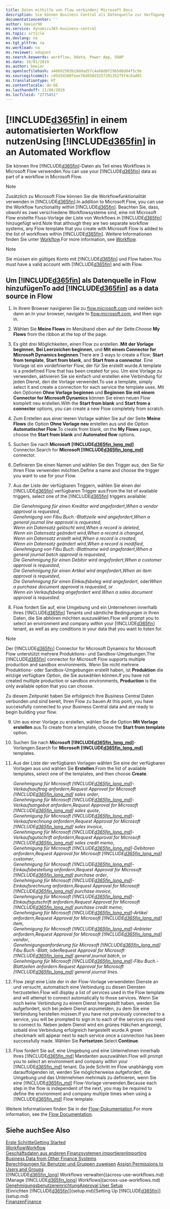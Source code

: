 ```yaml
---
title: Daten mithilfe von Flow verbinden| Microsoft Docs
description: Sie können Business Central als Datenquelle zur Verfügung stellen und eine OData-URL Ihrer Webdienste festlegen, um eine Geschäfts-App mithilfe einem automatisierten Workflow erstellen.
documentationcenter: ''
author: bmeier90
ms.service: dynamics365-business-central
ms.topic: article
ms.devlang: na
ms.tgt_pltfrm: na
ms.workload: na
ms.reviewer: edupont
ms.search.keywords: workflow, Odata, Power App, SOAP
ms.date: 10/01/2019
ms.author: bmeier
ms.openlocfilehash: a46692503b19ddad57c4a68d0f29b588d84f5c9e
ms.sourcegitcommit: cd5d3d288feee76d058d325720135275f4c8ad85
ms.translationtype: HT
ms.contentlocale: de-DE
ms.lasthandoff: 11/08/2019
ms.locfileid: "2775451"
---
```

# <a name="using-included365finincludesd365fin_mdmd-in-an-automated-workflow"></a><span data-ttu-id="7c699-103">[!INCLUDE[d365fin](includes/d365fin_md.md)] in einem automatisierten Workflow nutzen</span><span class="sxs-lookup"><span data-stu-id="7c699-103">Using [!INCLUDE[d365fin](includes/d365fin_md.md)] in an Automated Workflow</span></span>
<span data-ttu-id="7c699-104">Sie können Ihre [!INCLUDE[d365fin](includes/d365fin_md.md)]-Daten als Teil eines Workflows in Microsoft Flow verwenden.</span><span class="sxs-lookup"><span data-stu-id="7c699-104">You can use your [!INCLUDE[d365fin](includes/d365fin_md.md)] data as part of a workflow in Microsoft Flow.</span></span>

> [!NOTE]
> <span data-ttu-id="7c699-105">Zusätzlich zu Microsoft Flow können Sie die Workflowfunktionalität verwenden in [!INCLUDE[d365fin](includes/d365fin_md.md)].</span><span class="sxs-lookup"><span data-stu-id="7c699-105">In addition to Microsoft Flow, you can use the Workflow functionality within [!INCLUDE[d365fin](includes/d365fin_md.md)].</span></span> <span data-ttu-id="7c699-106">Beachten Sie, dass, obwohl es zwei verschiedene Workflowsysteme sind, eine mit Microsoft Flow erstellte Fluss-Vorlage der Liste von Workflows in [!INCLUDE[d365fin](includes/d365fin_md.md)] hinzugefügt wird.</span><span class="sxs-lookup"><span data-stu-id="7c699-106">Note that although they are two separate workflow systems, any Flow template that you create with Microsoft Flow is added to the list of workflows  within [!INCLUDE[d365fin](includes/d365fin_md.md)].</span></span> <span data-ttu-id="7c699-107">Weitere Informationen finden Sie unter [Workflow](across-workflow.md).</span><span class="sxs-lookup"><span data-stu-id="7c699-107">For more information, see [Workflow](across-workflow.md).</span></span>  

> [!NOTE]  
> <span data-ttu-id="7c699-108">Sie müssen ein gültiges Konto mit [!INCLUDE[d365fin](includes/d365fin_md.md)] und Flow haben.</span><span class="sxs-lookup"><span data-stu-id="7c699-108">You must have a valid account with [!INCLUDE[d365fin](includes/d365fin_md.md)] and with Flow.</span></span>  

## <a name="to-add-included365finincludesd365fin_mdmd-as-a-data-source-in-flow"></a><span data-ttu-id="7c699-109">Um [!INCLUDE[d365fin](includes/d365fin_md.md)] als Datenquelle in Flow hinzufügen</span><span class="sxs-lookup"><span data-stu-id="7c699-109">To add [!INCLUDE[d365fin](includes/d365fin_md.md)] as a data source in Flow</span></span>
1. <span data-ttu-id="7c699-110">In Ihrem Browser navigieren Sie zu [flow.microsoft.com](https://flow.microsoft.com/en-us/) und melden sich dann an.</span><span class="sxs-lookup"><span data-stu-id="7c699-110">In your browser, navigate to [flow.microsoft.com](https://flow.microsoft.com/en-us/), and then sign in.</span></span>
2. <span data-ttu-id="7c699-111">Wählen Sie **Meine Flows** im Menüband oben auf der Seite.</span><span class="sxs-lookup"><span data-stu-id="7c699-111">Choose **My Flows** from the ribbon at the top of the page.</span></span>
3. <span data-ttu-id="7c699-112">Es gibt drei Möglichkeiten, einen Flow zu erstellen. **Mit der Vorlage beginnen**, **Bei Leerzeichen beginnen**, und **Mit einem Connector for Microsoft Dynamics beginnen**.</span><span class="sxs-lookup"><span data-stu-id="7c699-112">There are 3 ways to create a Flow; **Start from template**, **Start from blank**, and **Start from a connector**.</span></span> <span data-ttu-id="7c699-113">Eine Vorlage ist ein vordefinierter Flow, der für Sie erstellt wurde.</span><span class="sxs-lookup"><span data-stu-id="7c699-113">A template is a predefined Flow that has been created for you.</span></span> <span data-ttu-id="7c699-114">Um eine Vorlage zu verwenden, aktivieren Sie sie einfach und erstellen eine Verbindung für jeden Dienst, den die Vorlage verwendet.</span><span class="sxs-lookup"><span data-stu-id="7c699-114">To use a template, simply select it and create a connection for each service the template uses.</span></span> <span data-ttu-id="7c699-115">Mit den Optionen **Ohne Vorlage beginnen** und **Beginnen Sie mit einem Connector for Microsoft Dynamics** können Sie einen neuen Flow komplett neu erstellen.</span><span class="sxs-lookup"><span data-stu-id="7c699-115">With the **Start from blank** and **Start from a connector** options, you can create a new Flow completely from scratch.</span></span>
4. <span data-ttu-id="7c699-116">Zum Erstellen aus einer leeren Vorlage wählen Sie auf der Seite **Meine Flows** die Option **Ohne Vorlage neu** erstellen aus und die Option **Automatischer Flow**.</span><span class="sxs-lookup"><span data-stu-id="7c699-116">To create from blank, on the **My Flows** page, choose the **Start from blank** and **Automated flow** options.</span></span>
5. <span data-ttu-id="7c699-117">Suchen Sie nach **Microsoft [!INCLUDE[d365fin_long_md](includes/d365fin_long_md.md)]** Connector.</span><span class="sxs-lookup"><span data-stu-id="7c699-117">Search for **Microsoft [!INCLUDE[d365fin_long_md](includes/d365fin_long_md.md)]** connector.</span></span>
6. <span data-ttu-id="7c699-118">Definieren Sie einen Namen und wählen Sie den Trigger aus, den Sie für Ihren Flow verwenden möchten.</span><span class="sxs-lookup"><span data-stu-id="7c699-118">Define a name and choose the trigger you want to use for your Flow.</span></span>
7. <span data-ttu-id="7c699-119">Aus der Liste der verfügbaren Triggern, wählen Sie einen der [!INCLUDE[d365fin](includes/d365fin_md.md)] verfügbaren Trigger aus:</span><span class="sxs-lookup"><span data-stu-id="7c699-119">From the list of available triggers, select one of the [!INCLUDE[d365fin](includes/d365fin_md.md)] triggers available:</span></span>  
    
    <span data-ttu-id="7c699-120">*Die Genehmigung für einen Kreditor wird angefordert*,</span><span class="sxs-lookup"><span data-stu-id="7c699-120">*When a vendor approval is requested*,</span></span>    
    <span data-ttu-id="7c699-121">*Genehmigung von Fibu Buch.-Blattzeile wird angefordert*,</span><span class="sxs-lookup"><span data-stu-id="7c699-121">*When a general journal line approval is requested*,</span></span>    
    <span data-ttu-id="7c699-122">*Wenn ein Datensatz gelöscht wird*,</span><span class="sxs-lookup"><span data-stu-id="7c699-122">*When a record is deleted*,</span></span>    
    <span data-ttu-id="7c699-123">*Wenn ein Datensatz geändert wird*,</span><span class="sxs-lookup"><span data-stu-id="7c699-123">*When a record is changed*,</span></span>    
    <span data-ttu-id="7c699-124">*Wenn ein Datensatz erstellt wird*,</span><span class="sxs-lookup"><span data-stu-id="7c699-124">*When a record is created*,</span></span>    
    <span data-ttu-id="7c699-125">*Wenn ein Datensatz geändert wird*,</span><span class="sxs-lookup"><span data-stu-id="7c699-125">*When a record is modified*,</span></span>    
    <span data-ttu-id="7c699-126">*Genehmigung von Fibu Buch.-Blattname wird angefordert*,</span><span class="sxs-lookup"><span data-stu-id="7c699-126">*When a general journal batch approval is requested*,</span></span>   
    <span data-ttu-id="7c699-127">*Die Genehmigung für einen Debitor wird angefordert*,</span><span class="sxs-lookup"><span data-stu-id="7c699-127">*When a customer approval is requested*,</span></span>   
    <span data-ttu-id="7c699-128">*Die Genehmigung für einen Artikel wird angefordert*,</span><span class="sxs-lookup"><span data-stu-id="7c699-128">*When an item approval is requested*,</span></span>    
    <span data-ttu-id="7c699-129">*Die Genehmigung für einen Einkaufsbeleg wird angefordert*, oder</span><span class="sxs-lookup"><span data-stu-id="7c699-129">*When a purchase document approval is requested*, or</span></span>     
     <span data-ttu-id="7c699-130">*Wenn ein Verkaufsbeleg angefordert wird*.</span><span class="sxs-lookup"><span data-stu-id="7c699-130">*When a sales document approval is requested*.</span></span>
     
8. <span data-ttu-id="7c699-131">Flow fordert Sie auf, eine Umgebung und ein Unternehmen innerhalb Ihres [!INCLUDE[d365fin](includes/d365fin_md.md)] Tenants und sämtliche Bedingungen in Ihren Daten, die Sie abhören möchten auszuwählen.</span><span class="sxs-lookup"><span data-stu-id="7c699-131">Flow will prompt you to select an environment and company within your [!INCLUDE[d365fin](includes/d365fin_md.md)] tenant, as well as any conditions in your data that you want to listen for.</span></span>

> [!NOTE]  
>   <span data-ttu-id="7c699-132">Der [!INCLUDE[d365fin](includes/d365fin_md.md)] Connector for Microsoft Dynamics for Microsoft Flow unterstützt mehrere Produktions- und Sandbox-Umgebungen.</span><span class="sxs-lookup"><span data-stu-id="7c699-132">The [!INCLUDE[d365fin](includes/d365fin_md.md)] connector for Microsoft Flow supports multiple production and sandbox environments.</span></span> <span data-ttu-id="7c699-133">Wenn Sie nicht mehrere Produktions- oder Sandbox-Umgebungen erstellt haben, ist **Produktion** die einzige verfügbare Option, die Sie auswählen können.</span><span class="sxs-lookup"><span data-stu-id="7c699-133">If you have not created multiple production or sandbox environments, **Production** is the only available option that you can choose.</span></span> 

<span data-ttu-id="7c699-134">Zu diesem Zeitpunkt haben Sie erfolgreich Ihre Business Central Daten verbunden und sind bereit, Ihren Flow zu bauen.</span><span class="sxs-lookup"><span data-stu-id="7c699-134">At this point, you have successfully connected to your Business Central data and are ready to begin building your flow.</span></span>

9. <span data-ttu-id="7c699-135">Um aus einer Vorlage zu erstellen, wählen Sie die Option **Mit Vorlage erstellen** aus.</span><span class="sxs-lookup"><span data-stu-id="7c699-135">To create from a template, choose the **Start from template** option.</span></span>
10. <span data-ttu-id="7c699-136">Suchen Sie nach **Microsoft [!INCLUDE[d365fin_long_md](includes/d365fin_long_md.md)]**-Vorlangen.</span><span class="sxs-lookup"><span data-stu-id="7c699-136">Search for **Microsoft [!INCLUDE[d365fin_long_md](includes/d365fin_long_md.md)]** templates.</span></span>
11. <span data-ttu-id="7c699-137">Aus der Liste der verfügbaren Vorlagen wählen Sie eine der verfügbaren Vorlagen aus und wählen Sie **Erstellen**.</span><span class="sxs-lookup"><span data-stu-id="7c699-137">From the list of available templates, select one of the templates, and then choose **Create**.</span></span>  

    <span data-ttu-id="7c699-138">*Genehmigung für Microsoft [!INCLUDE[d365fin_long_md](includes/d365fin_long_md.md)]-Verkaufsauftrag anfordern*,</span><span class="sxs-lookup"><span data-stu-id="7c699-138">*Request Approval for Microsoft [!INCLUDE[d365fin_long_md](includes/d365fin_long_md.md)] sales order*,</span></span>  
    <span data-ttu-id="7c699-139">*Genehmigung für Microsoft [!INCLUDE[d365fin_long_md](includes/d365fin_long_md.md)]-Verkaufsangebot anfordern*,</span><span class="sxs-lookup"><span data-stu-id="7c699-139">*Request Approval for Microsoft [!INCLUDE[d365fin_long_md](includes/d365fin_long_md.md)] sales quote*,</span></span>  
    <span data-ttu-id="7c699-140">*Genehmigung für Microsoft [!INCLUDE[d365fin_long_md](includes/d365fin_long_md.md)]-Verkaufsrechnung anfordern*,</span><span class="sxs-lookup"><span data-stu-id="7c699-140">*Request Approval for Microsoft [!INCLUDE[d365fin_long_md](includes/d365fin_long_md.md)] sales invoice*,</span></span>  
    <span data-ttu-id="7c699-141">*Genehmigung für Microsoft [!INCLUDE[d365fin_long_md](includes/d365fin_long_md.md)]-Verkaufsgutschrift anfordern*,</span><span class="sxs-lookup"><span data-stu-id="7c699-141">*Request Approval for Microsoft [!INCLUDE[d365fin_long_md](includes/d365fin_long_md.md)] sales credit memo*,</span></span>  
    <span data-ttu-id="7c699-142">*Genehmigung für Microsoft [!INCLUDE[d365fin_long_md](includes/d365fin_long_md.md)]-Debitoren anfordern*,</span><span class="sxs-lookup"><span data-stu-id="7c699-142">*Request Approval for Microsoft [!INCLUDE[d365fin_long_md](includes/d365fin_long_md.md)] customer*,</span></span>  
    <span data-ttu-id="7c699-143">*Genehmigung für Microsoft [!INCLUDE[d365fin_long_md](includes/d365fin_long_md.md)]-Einkaufsbestellung anfordern*,</span><span class="sxs-lookup"><span data-stu-id="7c699-143">*Request Approval for Microsoft [!INCLUDE[d365fin_long_md](includes/d365fin_long_md.md)] purchase order*,</span></span>  
    <span data-ttu-id="7c699-144">*Genehmigung für Microsoft [!INCLUDE[d365fin_long_md](includes/d365fin_long_md.md)]-Einkaufsrechnung anfordern*,</span><span class="sxs-lookup"><span data-stu-id="7c699-144">*Request Approval for Microsoft [!INCLUDE[d365fin_long_md](includes/d365fin_long_md.md)] purchase invoice*,</span></span>  
    <span data-ttu-id="7c699-145">*Genehmigung für Microsoft [!INCLUDE[d365fin_long_md](includes/d365fin_long_md.md)]-EInkaufsgutschrift anfordern*,</span><span class="sxs-lookup"><span data-stu-id="7c699-145">*Request Approval for Microsoft [!INCLUDE[d365fin_long_md](includes/d365fin_long_md.md)] purchase credit memo*,</span></span>  
    <span data-ttu-id="7c699-146">*Genehmigung für Microsoft [!INCLUDE[d365fin_long_md](includes/d365fin_long_md.md)]-Artikel anfordern*,</span><span class="sxs-lookup"><span data-stu-id="7c699-146">*Request Approval for Microsoft [!INCLUDE[d365fin_long_md](includes/d365fin_long_md.md)] item*,</span></span>  
    <span data-ttu-id="7c699-147">*Genehmigung für Microsoft [!INCLUDE[d365fin_long_md](includes/d365fin_long_md.md)]-Anbieter anfordern*,</span><span class="sxs-lookup"><span data-stu-id="7c699-147">*Request Approval for Microsoft [!INCLUDE[d365fin_long_md](includes/d365fin_long_md.md)] vendor*,</span></span>  
    <span data-ttu-id="7c699-148">*Genehmigungsanforderung für Microsoft [!INCLUDE[d365fin_long_md](includes/d365fin_long_md.md)] Fibu Buch.-Blatt*, oder</span><span class="sxs-lookup"><span data-stu-id="7c699-148">*Request Approval for Microsoft [!INCLUDE[d365fin_long_md](includes/d365fin_long_md.md)] general journal batch*, or</span></span>    
    <span data-ttu-id="7c699-149">*Genehmigung für Microsoft [!INCLUDE[d365fin_long_md](includes/d365fin_long_md.md)]-Fibu Buch.-Blattzeilen anfordern*.</span><span class="sxs-lookup"><span data-stu-id="7c699-149">*Request Approval for Microsoft [!INCLUDE[d365fin_long_md](includes/d365fin_long_md.md)] general journal lines*.</span></span>  
12. <span data-ttu-id="7c699-150">Flow zeigt eine Liste der in der Flow-Vorlage verwendeten Dienste an und versucht, automatisch eine Verbindung zu diesen Diensten herzustellen.</span><span class="sxs-lookup"><span data-stu-id="7c699-150">Flow will display a list of services used in the Flow template and will attempt to connect automatically to those services.</span></span> <span data-ttu-id="7c699-151">Wenn Sie noch keine Verbindung zu einem Dienst hergestellt haben, werden Sie aufgefordert, sich bei jedem Dienst anzumelden, zu dem Sie eine Verbindung herstellen müssen.</span><span class="sxs-lookup"><span data-stu-id="7c699-151">If you have not previously connected to a service, you will be prompted to sign in to each of the services you need to connect to.</span></span> <span data-ttu-id="7c699-152">Neben jedem Dienst wird ein grünes Häkchen angezeigt, sobald eine Verbindung erfolgreich hergestellt wurde.</span><span class="sxs-lookup"><span data-stu-id="7c699-152">A green checkmark will appear next to each service once a connection has been successfully made.</span></span> <span data-ttu-id="7c699-153">Wählen Sie **Fortsetzen**.</span><span class="sxs-lookup"><span data-stu-id="7c699-153">Select **Continue**.</span></span>
13. <span data-ttu-id="7c699-154">Flow fordert Sie auf, eine Umgebung und eine Unternehmen innerhalb Ihres [!INCLUDE[d365fin_md](includes/d365fin_md.md)] Mandanten auszuwählen.</span><span class="sxs-lookup"><span data-stu-id="7c699-154">Flow will prompt you to select an environment and company within your [!INCLUDE[d365fin_md](includes/d365fin_md.md)] tenant.</span></span> <span data-ttu-id="7c699-155">Da jede Schritt im Flow unabhängig vom darauffolgenden ist, werden Sie möglicherweise aufgefordert, die Umgebung und das Unternehmen mehrmals zu definieren, wenn Sie eine [!INCLUDE[d365fin_md](includes/d365fin_md.md)] Flow-Vorlage verwenden.</span><span class="sxs-lookup"><span data-stu-id="7c699-155">Because each step in the flow is independent of the next, you may be required to define the environment and company multiple times when using a [!INCLUDE[d365fin_md](includes/d365fin_md.md)] Flow template.</span></span>

<span data-ttu-id="7c699-156">Weitere Informationen finden Sie in der [Flow-Dokumentation](/flow/getting-started).</span><span class="sxs-lookup"><span data-stu-id="7c699-156">For more information, see the [Flow Documentation](/flow/getting-started).</span></span>

## <a name="see-also"></a><span data-ttu-id="7c699-157">Siehe auch</span><span class="sxs-lookup"><span data-stu-id="7c699-157">See Also</span></span>
[<span data-ttu-id="7c699-158">Erste Schritte</span><span class="sxs-lookup"><span data-stu-id="7c699-158">Getting Started</span></span>](product-get-started.md)  
[<span data-ttu-id="7c699-159">Workflow</span><span class="sxs-lookup"><span data-stu-id="7c699-159">Workflow</span></span>](across-workflow.md)  
[<span data-ttu-id="7c699-160">Geschäftsdaten aus anderen Finanzsystemen importieren</span><span class="sxs-lookup"><span data-stu-id="7c699-160">Importing Business Data from Other Finance Systems</span></span>](across-import-data-configuration-packages.md)  
<span data-ttu-id="7c699-161">[Berechtigungen für Benutzer und Gruppen zuweisen](ui-define-granular-permissions.md) </span><span class="sxs-lookup"><span data-stu-id="7c699-161">[Assign Permissions to Users and Groups](ui-define-granular-permissions.md) </span></span>  
<span data-ttu-id="7c699-162">[[!INCLUDE[d365fin_long](includes/d365fin_long_md.md)] Workflows verwalten](across-use-workflows.md)</span><span class="sxs-lookup"><span data-stu-id="7c699-162">[Manage [!INCLUDE[d365fin_long](includes/d365fin_long_md.md)] Workflows](across-use-workflows.md)</span></span>  
[<span data-ttu-id="7c699-163">Genehmigungsbenutzereinrichtung</span><span class="sxs-lookup"><span data-stu-id="7c699-163">Approval User Setup</span></span>](across-how-to-set-up-approval-users.md)  
<span data-ttu-id="7c699-164">[Einrichten [!INCLUDE[d365fin](includes/d365fin_md.md)]](setup.md)</span><span class="sxs-lookup"><span data-stu-id="7c699-164">[Setting Up [!INCLUDE[d365fin](includes/d365fin_md.md)]](setup.md)</span></span>  
[<span data-ttu-id="7c699-165">Finanzen</span><span class="sxs-lookup"><span data-stu-id="7c699-165">Finance</span></span>](finance.md)  
